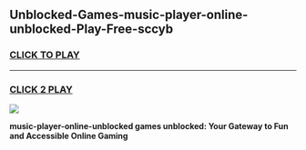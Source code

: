 
## Unblocked-Games-music-player-online-unblocked-Play-Free-sccyb
<h3>
<a href="https://premium76.site?title=music-player-online-unblocked&ref=21A">CLICK TO PLAY</a></h3>
<hr>

<h3>
<a href="https://premium76.site?title=music-player-online-unblocked&ref=21A">CLICK 2 PLAY</a>
  
</h3>

<a href="https://premium76.site?title=music-player-online-unblocked&ref=21A"><img src="https://clearcache.store/games.png"></a>


**music-player-online-unblocked games unblocked: Your Gateway to Fun and Accessible Online Gaming**
